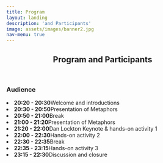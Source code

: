 ```yaml
---
title: Program
layout: landing
description: 'and Participants'
image: assets/images/banner2.jpg
nav-menu: true
---
```


<!-- Main -->
<div id="main" class="alt">

<!-- One -->
<section id="one">
	<div class="inner">
		<header class="major">
			<h1>Program and Participants</h1>
		</header>

<!-- Content -->
<div class="row">
	<div class="6u 12u$(small)">
		<h3>Audience</h3>
		<li><b>20:20 - 20:30</b>Welcome and introductions<br></li>
		<li><b>20:30 - 20:50</b>Presentation of Metaphors<br></li>
		<li><b>20:50 - 21:00</b>Break<br></li>
		<li><b>21:00 - 21:20</b>Presentation of Metaphors<br></li>
		<li><b>21:20 - 22:00</b>Dan Lockton Keynote & hands-on activity 1<br></li>
		<li><b>22:00 - 22:30</b>Hands-on activity 2<br></li>
		<li><b>22:30 - 22:35</b>Break<br></li>
		<li><b>22:35 - 23:15</b>Hands-on activity 3<br></li>
		<li><b>23:15 - 22:30</b>Discussion and closure<br></li>
	</div>

